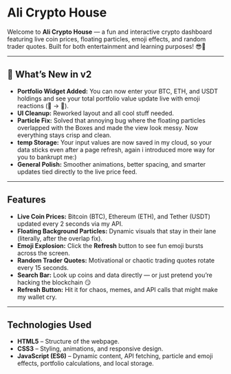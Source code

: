 # Ali Crypto House

Welcome to **Ali Crypto House** — a fun and interactive crypto dashboard featuring live coin prices, floating particles, emoji effects, and random trader quotes. Built for both entertainment and learning purposes! 😎💸

---

## 🚀 What’s New in v2

- **Portfolio Widget Added:** You can now enter your BTC, ETH, and USDT holdings and see your total portfolio value update live with emoji reactions (🫠 → 🤑).  
- **UI Cleanup:** Reworked layout and all cool stuff needed.  
- **Particle Fix:** Solved that annoying bug where the floating particles overlapped with the Boxes and made the view look messy. Now everything stays crisp and clean.  
- **temp Storage:** Your input values are now saved in my cloud, so your data sticks even after a page refresh, again i introduced more way for you to bankrupt me:) 
- **General Polish:** Smoother animations, better spacing, and smarter updates tied directly to the live price feed.  

---

## Features

- **Live Coin Prices:** Bitcoin (BTC), Ethereum (ETH), and Tether (USDT) updated every 2 seconds via my API.  
- **Floating Background Particles:** Dynamic visuals that stay in their lane (literally, after the overlap fix).  
- **Emoji Explosion:** Click the **Refresh** button to see fun emoji bursts across the screen.  
- **Random Trader Quotes:** Motivational or chaotic trading quotes rotate every 15 seconds.  
- **Search Bar:** Look up coins and data directly — or just pretend you’re hacking the blockchain 😏  
- **Refresh Button:** Hit it for chaos, memes, and API calls that might make my wallet cry.  

---

## Technologies Used

- **HTML5** – Structure of the webpage.  
- **CSS3** – Styling, animations, and responsive design.  
- **JavaScript (ES6)** – Dynamic content, API fetching, particle and emoji effects, portfolio calculations, and local storage.  
